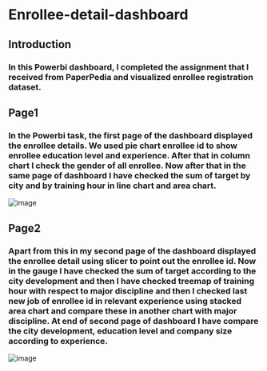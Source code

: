 # Enrollee-detail-dashboard
<h2>Introduction</h2>
<h3>In this Powerbi dashboard, I completed the assignment that I received from PaperPedia and visualized enrollee registration dataset.</h3>
<h2>Page1</h2>
<h3>In the Powerbi task, the first page of the dashboard displayed the enrollee details. We used pie chart enrollee id to show enrollee education level and experience. After that in column chart I check the gender of all enrollee. Now after that in the same page of dashboard I have checked the sum of target by city and by training hour in line chart and area chart.</h3>

![image](https://user-images.githubusercontent.com/70066441/212323687-48f17c9d-ab20-416c-9138-b64081aef3e8.png)

<h2>Page2</h2>
<h3>Apart from this in my second page of the dashboard displayed the enrollee detail using slicer to point out the enrollee id. Now in the gauge I have checked the sum of target according to the city development and then I have checked treemap of training hour with respect to major discipline and then I checked last new job of enrollee id in relevant experience using stacked area chart and compare these in another chart with major discipline. At end of second page of dashboard I have compare the city development, education level and company size according to experience.</h3>

![image](https://user-images.githubusercontent.com/70066441/212323989-e214af2b-8a45-493b-9172-1b47028e1a4a.png)
